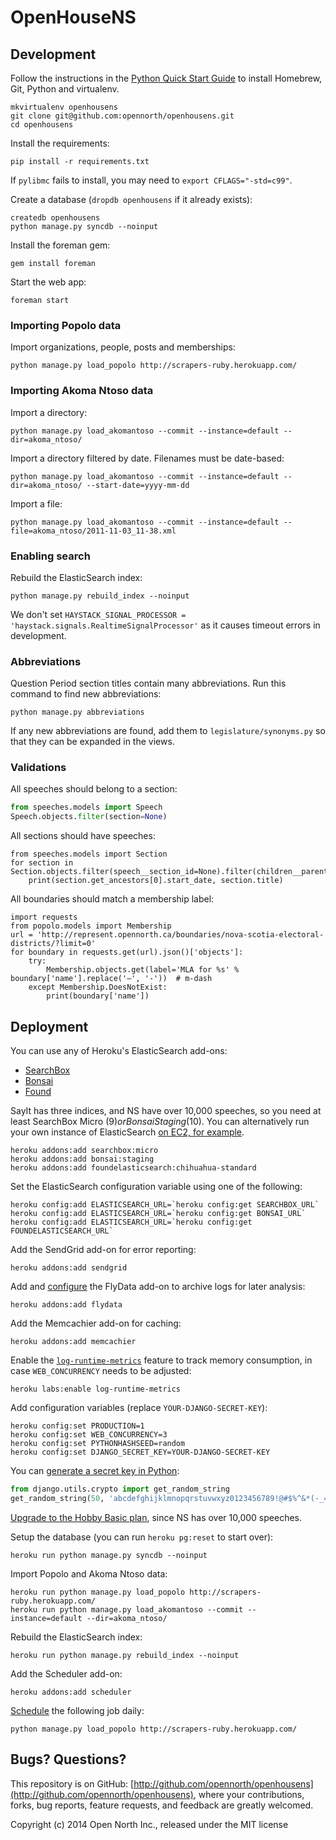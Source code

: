 # OpenHouseNS

## Development

Follow the instructions in the [Python Quick Start Guide](https://github.com/opennorth/opennorth.ca/wiki/Python-Quick-Start%3A-OS-X) to install Homebrew, Git, Python and virtualenv.

    mkvirtualenv openhousens
    git clone git@github.com:opennorth/openhousens.git
    cd openhousens

Install the requirements:

    pip install -r requirements.txt

If `pylibmc` fails to install, you may need to `export CFLAGS="-std=c99"`.

Create a database (`dropdb openhousens` if it already exists):

    createdb openhousens
    python manage.py syncdb --noinput

Install the foreman gem:

    gem install foreman

Start the web app:

    foreman start

### Importing Popolo data

Import organizations, people, posts and memberships:

    python manage.py load_popolo http://scrapers-ruby.herokuapp.com/

### Importing Akoma Ntoso data

Import a directory:

    python manage.py load_akomantoso --commit --instance=default --dir=akoma_ntoso/

Import a directory filtered by date. Filenames must be date-based:

    python manage.py load_akomantoso --commit --instance=default --dir=akoma_ntoso/ --start-date=yyyy-mm-dd

Import a file:

    python manage.py load_akomantoso --commit --instance=default --file=akoma_ntoso/2011-11-03_11-38.xml

### Enabling search

Rebuild the ElasticSearch index:

    python manage.py rebuild_index --noinput

We don't set `HAYSTACK_SIGNAL_PROCESSOR = 'haystack.signals.RealtimeSignalProcessor'` as it causes timeout errors in development.

### Abbreviations

Question Period section titles contain many abbreviations. Run this command to find new abbreviations:

    python manage.py abbreviations

If any new abbreviations are found, add them to `legislature/synonyms.py` so that they can be expanded in the views.

### Validations

All speeches should belong to a section:

```python
from speeches.models import Speech
Speech.objects.filter(section=None)
```

All sections should have speeches:

    from speeches.models import Section
    for section in Section.objects.filter(speech__section_id=None).filter(children__parent_id=None):
        print(section.get_ancestors[0].start_date, section.title)

All boundaries should match a membership label:

    import requests
    from popolo.models import Membership
    url = 'http://represent.opennorth.ca/boundaries/nova-scotia-electoral-districts/?limit=0'
    for boundary in requests.get(url).json()['objects']:
        try:
            Membership.objects.get(label='MLA for %s' % boundary['name'].replace('—', '-'))  # m-dash
        except Membership.DoesNotExist:
            print(boundary['name'])

## Deployment

You can use any of Heroku's ElasticSearch add-ons:

* [SearchBox](https://addons.heroku.com/searchbox)
* [Bonsai](https://addons.heroku.com/bonsai)
* [Found](https://addons.heroku.com/foundelasticsearch)

SayIt has three indices, and NS have over 10,000 speeches, so you need at least SearchBox Micro ($9) or Bonsai Staging ($10). You can alternatively run your own instance of ElasticSearch [on EC2, for example](http://www.elasticsearch.org/tutorials/elasticsearch-on-ec2/).

    heroku addons:add searchbox:micro
    heroku addons:add bonsai:staging
    heroku addons:add foundelasticsearch:chihuahua-standard

Set the ElasticSearch configuration variable using one of the following:

    heroku config:add ELASTICSEARCH_URL=`heroku config:get SEARCHBOX_URL`
    heroku config:add ELASTICSEARCH_URL=`heroku config:get BONSAI_URL`
    heroku config:add ELASTICSEARCH_URL=`heroku config:get FOUNDELASTICSEARCH_URL`

Add the SendGrid add-on for error reporting:

    heroku addons:add sendgrid

Add and [configure](https://devcenter.heroku.com/articles/flydata#s3-integration) the FlyData add-on to archive logs for later analysis:

    heroku addons:add flydata

Add the Memcachier add-on for caching:

    heroku addons:add memcachier

Enable the [`log-runtime-metrics`](https://devcenter.heroku.com/articles/log-runtime-metrics) feature to track memory consumption, in case `WEB_CONCURRENCY` needs to be adjusted:

    heroku labs:enable log-runtime-metrics

Add configuration variables (replace `YOUR-DJANGO-SECRET-KEY`):

    heroku config:set PRODUCTION=1
    heroku config:set WEB_CONCURRENCY=3
    heroku config:set PYTHONHASHSEED=random
    heroku config:set DJANGO_SECRET_KEY=YOUR-DJANGO-SECRET-KEY

You can [generate a secret key in Python](https://github.com/django/django/blob/master/django/core/management/commands/startproject.py):

```python
from django.utils.crypto import get_random_string
get_random_string(50, 'abcdefghijklmnopqrstuvwxyz0123456789!@#$%^&*(-_=+)')
```

[Upgrade to the Hobby Basic plan](https://devcenter.heroku.com/articles/upgrade-heroku-postgres-with-pgbackups), since NS has over 10,000 speeches.

Setup the database (you can run `heroku pg:reset` to start over):

    heroku run python manage.py syncdb --noinput

Import Popolo and Akoma Ntoso data:

    heroku run python manage.py load_popolo http://scrapers-ruby.herokuapp.com/
    heroku run python manage.py load_akomantoso --commit --instance=default --dir=akoma_ntoso/

Rebuild the ElasticSearch index:

    heroku run python manage.py rebuild_index --noinput

Add the Scheduler add-on:

    heroku addons:add scheduler

[Schedule](https://scheduler.heroku.com/dashboard) the following job daily:

    python manage.py load_popolo http://scrapers-ruby.herokuapp.com/

## Bugs? Questions?

This repository is on GitHub: [http://github.com/opennorth/openhousens](http://github.com/opennorth/openhousens), where your contributions, forks, bug reports, feature requests, and feedback are greatly welcomed.

Copyright (c) 2014 Open North Inc., released under the MIT license
